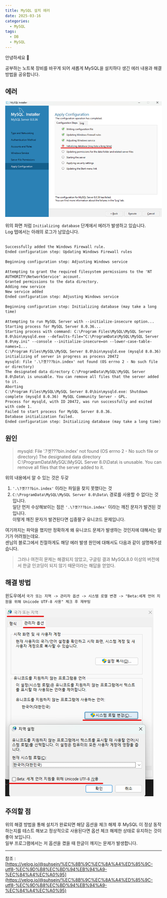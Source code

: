 ```yaml
---
title: MySQL 설치 에러
date: 2025-03-16
categories:
  - MySQL
tags:
  - DB
  - MySQL
---
```

안녕하세요 🐸  

공부하는 노트북 장비를 바꾸게 되어 새롭게 MySQL을 설치하다 생긴 에러 내용과 해결 방법을 공유합니다.  

## 에러

![](/assets/img/screenshot/Pasted%20image%2020250316134249.png)  

위의 화면 처럼 `Initializing database` 단계에서 에러가 발생하고 있습니다.  
Log 탭에서는 아래의 로그가 남았습니다. 

```plain

Successfully added the Windows Firewall rule.
Ended configuration step: Updating Windows Firewall rules

Beginning configuration step: Adjusting Windows service

Attempting to grant the required filesystem permissions to the 'NT AUTHORITY\NetworkService' account.
Granted permissions to the data directory.
Adding new service
New service added
Ended configuration step: Adjusting Windows service

Beginning configuration step: Initializing database (may take a long time)

Attempting to run MySQL Server with --initialize-insecure option...
Starting process for MySQL Server 8.0.36...
Starting process with command: C:\Program Files\MySQL\MySQL Server 8.0\bin\mysqld.exe --defaults-file="C:\ProgramData\MySQL\MySQL Server 8.0\my.ini" --console --initialize-insecure=on --lower-case-table-names=1...
C:\Program Files\MySQL\MySQL Server 8.0\bin\mysqld.exe (mysqld 8.0.36) initializing of server in progress as process 20472
mysqld: File '.\?곗???bin.index' not found (OS errno 2 - No such file or directory)
The designated data directory C:\ProgramData\MySQL\MySQL Server 8.0\Data\ is unusable. You can remove all files that the server added to it.
Aborting
C:\Program Files\MySQL\MySQL Server 8.0\bin\mysqld.exe: Shutdown complete (mysqld 8.0.36)  MySQL Community Server - GPL.
Process for mysqld, with ID 20472, was run successfully and exited with code 1.
Failed to start process for MySQL Server 8.0.36.
Database initialization failed.
Ended configuration step: Initializing database (may take a long time)
```

## 원인

> mysqld: File '.\?곗???bin.index' not found (OS errno 2 - No such file or directory) The designated data directory C:\ProgramData\MySQL\MySQL Server 8.0\Data\ is unusable. You can remove all files that the server added to it.

위의 내용에서 알 수 있는 것은 두갖
1. `'.\?곗???bin.index'` 이라는 파일을 찾지 못했다는 것
2. `C:\ProgramData\MySQL\MySQL Server 8.0\Data\` 경로를 사용할 수 없다는 것
입니다.  
일단 먼저 수상해보이는 점은 `'.\?곗???bin.index'` 이라는 깨진 문자가 발견된 것 입니다.  
이렇게 깨진 문자가 발견된다면 십중팔구 유니코드 문제입니다.  

여기까지는 파악을 했지만 정확하게 왜 유니코드 문제가 발생하는 것인지에 대해서는 알기가 어려웠는데요.  
센님의 블로그에서 친절하게도 해당 에러 발생 원인에 대해서도 다음과 같이 설명해주셨습니다.  

> 그러나 여전히 문제는 해결되지 않았고, 구글링 결과 MySQL8.0 이상의 버전에서 한글 인코딩이 되지 않기 때문이라는 해답을 얻었다.


## 해결 방법

윈도우에서 `국가 또는 지역 -> 관리자 옵션 -> 시스템 로캘 변경 -> "Beta:세계 언어 지원을 위해 Unicode UTF-8 사용" 체크 후 재부팅`

![](/assets/img/screenshot/Pasted%20image%2020250316141204.png)  

## 주의할 점
위의 해결 방법을 통해 설치가 완료되면 해당 옵션을 체크 해제 후 MySQL 이 정상 동작 하는지를 테스트 해보고 정상적으로 사용된다면 옵션 체크 해제한 상태로 유지하는 것이 좋아 보입니다.  
일부 프로그램에서는 저 옵션을 켰을 때 한글이 깨지는 문제가 발생합니다.  

---
참조 : [https://velog.io/@suhsein/%EC%8B%9C%EC%8A%A4%ED%85%9C-utf8-%EC%9D%B8%EC%BD%94%EB%94%A9-%EC%84%A4%EC%A0%95](https://velog.io/@suhsein/%EC%8B%9C%EC%8A%A4%ED%85%9C-utf8-%EC%9D%B8%EC%BD%94%EB%94%A9-%EC%84%A4%EC%A0%95)